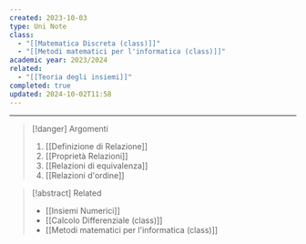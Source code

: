```yaml
---
created: 2023-10-03
type: Uni Note
class:
  - "[[Matematica Discreta (class)]]"
  - "[[Metodi matematici per l'informatica (class)]]"
academic year: 2023/2024
related:
  - "[[Teoria degli insiemi]]"
completed: true
updated: 2024-10-02T11:58
---
```

---

>[!danger] Argomenti
>1. [[Definizione di Relazione]]
>2. [[Proprietà Relazioni]]
>3. [[Relazioni di equivalenza]]
>4. [[Relazioni d'ordine]]

>[!abstract] Related
>- [[Insiemi Numerici]]
>- [[Calcolo Differenziale (class)]]
>- [[Metodi matematici per l'informatica (class)]]

